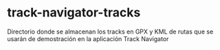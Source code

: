# track-navigator-tracks
Directorio donde se almacenan los tracks en GPX y KML de rutas que se usarán de demostración en la aplicación Track Navigator
